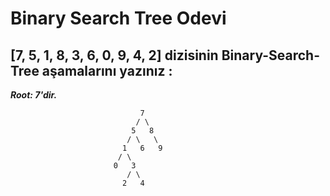 # Binary Search Tree Odevi
## **[7, 5, 1, 8, 3, 6, 0, 9, 4, 2]** dizisinin Binary-Search-Tree aşamalarını yazınız :


***Root: 7'dir.***
```
                             7
                            / \
                           5   8
                          / \   \
                         1   6   9
                        / \
                       0   3  
                          / \  
                         2   4
```